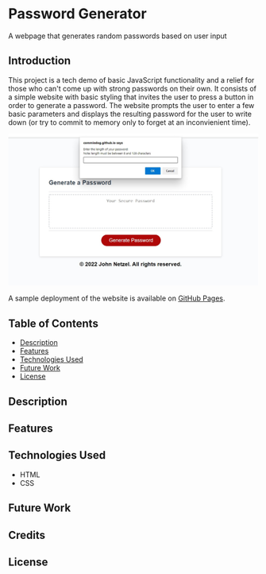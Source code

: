 # Password Generator
A webpage that generates random passwords based on user input


## Introduction 

This project is a tech demo of basic JavaScript functionality and a relief for those who can't come up with strong passwords on their own. It consists of a simple website with basic styling that invites the user to press a button in order to generate a password. The website prompts the user to enter a few basic parameters and displays the resulting password for the user to write down (or try to commit to memory only to forget at an inconvienient time).

![Screenshot of final product.](https://github.com/CommieDog/password-generator/blob/main/assets/images/readme/password-generator-website-screenshot.jpg)

A sample deployment of the website is available on [GitHub Pages](https://commiedog.github.io/password-generator/).


## Table of Contents

* [Description](#description)
* [Features](#features)
* [Technologies Used](#technologies-used)
* [Future Work](#future-work)
* [License](#license)


## Description


## Features



## Technologies Used

* HTML
* CSS


## Future Work



## Credits


## License
